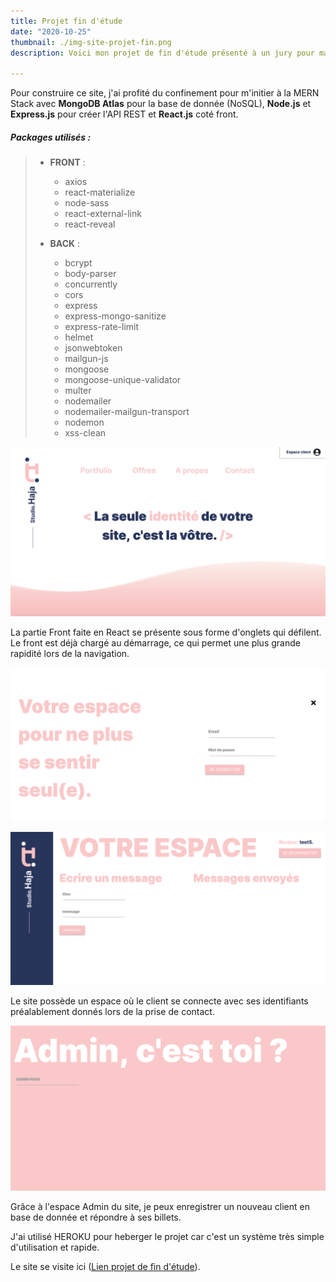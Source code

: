 ```yaml
---
title: Projet fin d'étude
date: "2020-10-25"
thumbnail: ./img-site-projet-fin.png
description: Voici mon projet de fin d'étude présenté à un jury pour ma certification. L'objectif était de réaliser un site fullstack avec un opération de CRUD opérationnelle. J'ai donc décidé de créer un site fictif pour ma future agence de communication avec un espace cleint, un espace administrateur et la possibilité de s'envoyer des billets.

---
```




Pour construire ce site, j'ai profité du confinement pour m'initier à la MERN Stack avec **MongoDB Atlas** pour la base de donnée (NoSQL), **Node.js** et **Express.js** pour créer l'API REST et **React.js** coté front.

##### Packages utilisés : 

>- **FRONT** :
>    - axios
>    - react-materialize
>    - node-sass
>    - react-external-link
>    - react-reveal
>
>- **BACK** : 
>    - bcrypt
>    - body-parser
>    - concurrently
>    - cors
>    - express
>    - express-mongo-sanitize
>    - express-rate-limit
>    - helmet
>    - jsonwebtoken
>    - mailgun-js
>    - mongoose
>    - mongoose-unique-validator
>    - multer
>    - nodemailer
>    - nodemailer-mailgun-transport
>    - nodemon
>    - xss-clean



![screen1](./screen-projet-1.png)



La partie Front faite en React se présente sous forme d'onglets qui défilent. Le front est déjà chargé au démarrage, ce qui permet une plus grande rapidité lors de la navigation.


![screen2](./screen-projet-2.png)





![screen3](./screen-projet-3.png)


Le site possède un espace où le client se connecte avec ses identifiants préalablement donnés lors de la prise de contact.



![screen4](./screen-projet-4.png)


Grâce à l'espace Admin du site, je peux enregistrer un nouveau client en base de donnée et répondre à ses billets.

J'ai utilisé HEROKU pour heberger le projet car c'est un système très simple d'utilisation et rapide.



Le site se visite ici ([Lien projet de fin d'étude](https://studiohajafinal.herokuapp.com)).